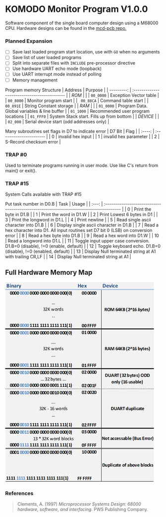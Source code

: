 # KOMODO Monitor Program V1.0.0 #

Software component of the single board computer design using a M68000 CPU.
Hardware designs can be found in the [mcd-pcb repo.](https://github.com/jack-mil/mcd-pcb/)
### Planned Expansion ###
 - [ ] Save last loaded program start location, use with `GO` when no arguments
 - [ ] Save list of user loaded programs
 - [ ] Split into separate files with `INCLUDE` pre-processor directive
 - [ ] Use hardware UART echo mode (loopback)
 - [ ] Use UART interrupt mode instead of polling
 - [ ] Memory management

Program memory Structure
|    Address | Purpose                                      |
| ---------: | :------------------------------------------- |
|      *ROM* |                                              |
|  `00_0000` | Exception Vector table                       |
|  `00_8000` | Monitor program start                        |
| ` 00_88CA` | Command table start                          |
|  `00_891E` | String Constant storage                      |
|      *RAM* |                                              |
|  `01_0000` | Program Data. Global variables & line buffer |
|  `01_1000` | Recommended user program locations           |
|  `01_FFF0` | System Stack start. Fills up from bottom     |
|   *DEVICE* |                                              |
|   `02_000` | Serial device start (odd addresses only)     |


Many subroutines set flags in D7 to indicate error
| D7 Bit | Flag                    |
| :----: | :---------------------- |
|   0    | invalid hex input       |
|   1    | invalid hex parameter   |
|   2    | S-Record checksum error |


### TRAP    #0 ###
Used to terminate programs running in user mode.
Use like C's return from main() or exit().

### TRAP    #15 ###
System Calls available with TRAP    #15

Put task number in D0.B
| Task  | Usage                                                                                   |
| :---: | :-------------------------------------------------------------------------------------- |
|   0   | Print the byte in D1.B                                                                  |
|   1   | Print the word in D1.W                                                                  |
|   2   | Print Lowest 6 bytes in D1                                                              |
|   3   | Print the longword in D1.L                                                              |
|   4   | Print newline                                                                           |
|   5   | Read single ascii character into D1.B                                                   |
|   6   | Display single ascii character in D1.B                                                  |
|   7   | Read a hex character into D1. All input routines set D7 bit 0 (LSB) on conversion error |
|   8   | Read a hex byte into D1.B                                                               |
|   9   | Read a hex word into D1.W                                                               |
|  10   | Read a longword into D1.L                                                               |
|  11   | Toggle input upper case conversion. D1.B=0 (disable), !=0 (enable, default)             |
|  12   | Toggle keyboard echo. D1.B=0 (disable), !=0 (enabled, default)                          |
|  13   | Display Null terminated string at A1 with trailing CR,LF                                |
|  14   | Display Null terminated string at A1                                                    |

## Full Hardware Memory Map ##
![Memory Map](assets/mem_map.jpg)

### References ###
> Clements, A. (1997) *Microprocessor Systems Design: 68000 hardware, software, and interfacing*. PWS Publishing Company.